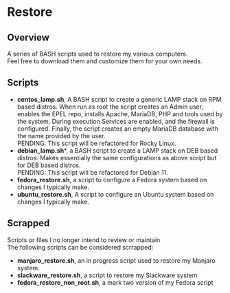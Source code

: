 # Restore

## Overview
A series of BASH scripts used to restore my various computers. <br>
Feel free to download them and customize them for your own needs. <br>

## Scripts
* **centos_lamp.sh**, A BASH script to create a generic LAMP stack on RPM based distros.
When run as root the script creates an Admin user, enables the EPEL repo, installs Apache, MariaDB, PHP
and tools used by the system. During execution Services are enabled, and the firewall is configured.
Finally, the script creates an empty MariaDB database with the name provided by the user. <br>
PENDING: This script will be refactored for Rocky Linux.
* **debian_lamp.sh***, a BASH script to create a LAMP stack on DEB based distros.
Makes essentially the same configurations as above script but for DEB based distros. <br>
PENDING: This script will be refactored for Debian 11.
* **fedora_restore.sh**, a script to configure a Fedora system based on changes I typically make. <br>
* **ubuntu_restore.sh**, A script to configure an Ubuntu system based on changes I typically make.<br>

## Scrapped
Scripts or files I no longer intend to review or maintain <br>
The following scripts can be considered scrrapped: <br>
* **manjaro_restore.sh**, an in progress script used to restore my Manjaro system. <br>
* **slackware_restore.sh**, a script to restore my Slackware system <br>
* **fedora_restore_non_root.sh**, a mark two version of my Fedora script <br>
